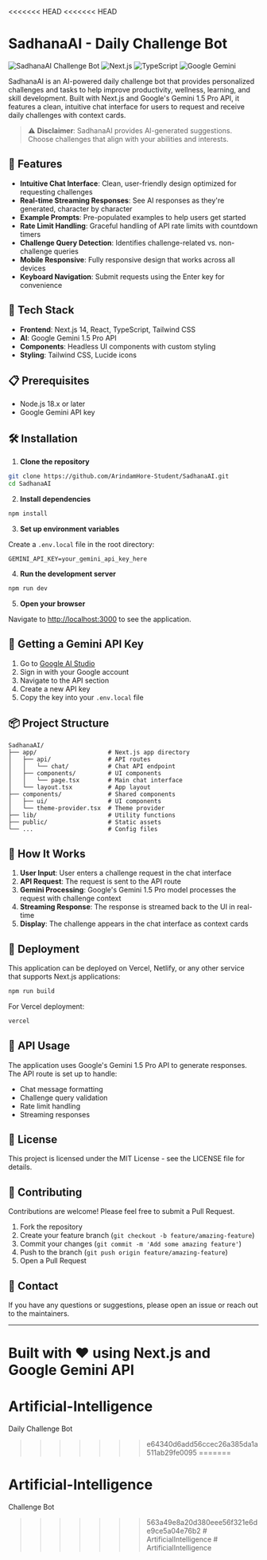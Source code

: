 <<<<<<< HEAD
<<<<<<< HEAD
# SadhanaAI - Daily Challenge Bot

![SadhanaAI Challenge Bot](https://img.shields.io/badge/SadhanaAI-Challenge%20Bot-green)
![Next.js](https://img.shields.io/badge/Next.js-14-000000?logo=next.js)
![TypeScript](https://img.shields.io/badge/TypeScript-4.9-3178C6?logo=typescript)
![Google Gemini](https://img.shields.io/badge/Google-Gemini%20API-4285F4?logo=google)

SadhanaAI is an AI-powered daily challenge bot that provides personalized challenges and tasks to help improve productivity, wellness, learning, and skill development. Built with Next.js and Google's Gemini 1.5 Pro API, it features a clean, intuitive chat interface for users to request and receive daily challenges with context cards.

> ⚠️ **Disclaimer**: SadhanaAI provides AI-generated suggestions. Choose challenges that align with your abilities and interests.

## 🌟 Features

- **Intuitive Chat Interface**: Clean, user-friendly design optimized for requesting challenges
- **Real-time Streaming Responses**: See AI responses as they're generated, character by character
- **Example Prompts**: Pre-populated examples to help users get started
- **Rate Limit Handling**: Graceful handling of API rate limits with countdown timers
- **Challenge Query Detection**: Identifies challenge-related vs. non-challenge queries
- **Mobile Responsive**: Fully responsive design that works across all devices
- **Keyboard Navigation**: Submit requests using the Enter key for convenience

## 🚀 Tech Stack

- **Frontend**: Next.js 14, React, TypeScript, Tailwind CSS
- **AI**: Google Gemini 1.5 Pro API
- **Components**: Headless UI components with custom styling
- **Styling**: Tailwind CSS, Lucide icons

## 📋 Prerequisites

- Node.js 18.x or later
- Google Gemini API key

## 🛠️ Installation

1. **Clone the repository**

```bash
git clone https://github.com/ArindamHore-Student/SadhanaAI.git
cd SadhanaAI
```

2. **Install dependencies**

```bash
npm install
```

3. **Set up environment variables**

Create a `.env.local` file in the root directory:

```
GEMINI_API_KEY=your_gemini_api_key_here
```

4. **Run the development server**

```bash
npm run dev
```

5. **Open your browser**

Navigate to [http://localhost:3000](http://localhost:3000) to see the application.

## 🔑 Getting a Gemini API Key

1. Go to [Google AI Studio](https://ai.google.dev/)
2. Sign in with your Google account
3. Navigate to the API section
4. Create a new API key
5. Copy the key into your `.env.local` file

## 📦 Project Structure

```
SadhanaAI/
├── app/                    # Next.js app directory
│   ├── api/                # API routes
│   │   └── chat/           # Chat API endpoint
│   ├── components/         # UI components
│   │   └── page.tsx        # Main chat interface
│   └── layout.tsx          # App layout
├── components/             # Shared components
│   ├── ui/                 # UI components
│   └── theme-provider.tsx  # Theme provider
├── lib/                    # Utility functions
├── public/                 # Static assets
└── ...                     # Config files
```

## 🤖 How It Works

1. **User Input**: User enters a challenge request in the chat interface
2. **API Request**: The request is sent to the API route
3. **Gemini Processing**: Google's Gemini 1.5 Pro model processes the request with challenge context
4. **Streaming Response**: The response is streamed back to the UI in real-time
5. **Display**: The challenge appears in the chat interface as context cards

## 🚢 Deployment

This application can be deployed on Vercel, Netlify, or any other service that supports Next.js applications:

```bash
npm run build
```

For Vercel deployment:

```bash
vercel
```

## 🧩 API Usage

The application uses Google's Gemini 1.5 Pro API to generate responses. The API route is set up to handle:

- Chat message formatting
- Challenge query validation
- Rate limit handling
- Streaming responses

## 📜 License

This project is licensed under the MIT License - see the LICENSE file for details.

## 🤝 Contributing

Contributions are welcome! Please feel free to submit a Pull Request.

1. Fork the repository
2. Create your feature branch (`git checkout -b feature/amazing-feature`)
3. Commit your changes (`git commit -m 'Add some amazing feature'`)
4. Push to the branch (`git push origin feature/amazing-feature`)
5. Open a Pull Request

## 📧 Contact

If you have any questions or suggestions, please open an issue or reach out to the maintainers.

---

Built with ❤️ using Next.js and Google Gemini API 
=======
# Artificial-Intelligence
Daily Challenge Bot
>>>>>>> e64340d6add56ccec26a385da1a511ab29fe0095
=======
# Artificial-Intelligence
Challenge Bot
>>>>>>> 563a49e8a20d380eee56f321e6de9ce5a04e76b2
#   A r t i f i c i a l I n t e l l i g e n c e  
 #   A r t i f i c i a l I n t e l l i g e n c e  
 